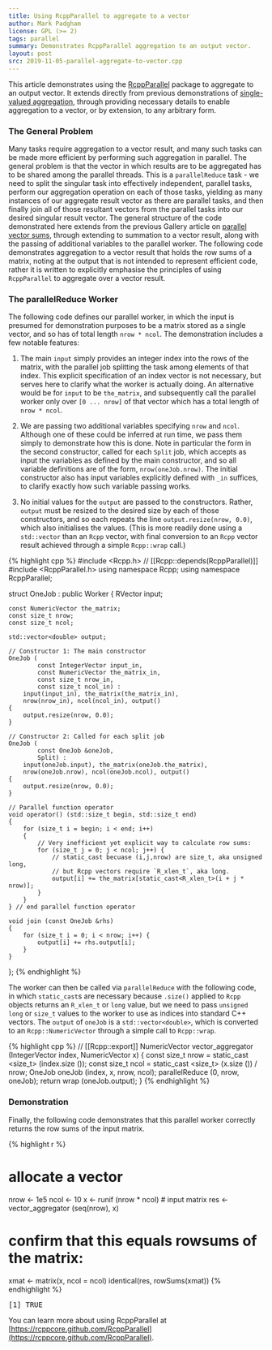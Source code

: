 ```yaml
---
title: Using RcppParallel to aggregate to a vector
author: Mark Padgham
license: GPL (>= 2)
tags: parallel 
summary: Demonstrates RcppParallel aggregation to an output vector.
layout: post
src: 2019-11-05-parallel-aggregate-to-vector.cpp
---
```

This article demonstrates using the
[RcppParallel](https://rcppcore.github.com/RcppParallel/) package to aggregate
to an output vector. It extends directly from previous demonstrations of
[single-valued
aggregation](https://gallery.rcpp.org/articles/parallel-vector-sum), through
providing necessary details to enable aggregation to a vector, or by
extension, to any arbitrary form.


### The General Problem

Many tasks require aggregation to a vector result, and many such tasks can be
made more efficient by performing such aggregation in parallel. The general
problem is that the vector in which results are to be aggregated has to be
shared among the parallel threads. This is a `parallelReduce` task - we need
to split the singular task into effectively independent, parallel tasks,
perform our aggregation operation on each of those tasks, yielding as many
instances of our aggregate result vector as there are parallel tasks, and
then finally join all of those resultant vectors from the parallel tasks into
our desired singular result vector. The general structure of the code
demonstrated here extends from the previous Gallery article on [parallel
vector sums](https://gallery.rcpp.org/articles/parallel-vector-sum), through
extending to summation to a vector result, along with the passing of
additional variables to the parallel worker. The following code demonstrates
aggregation to a vector result that holds the row sums of a matrix, noting at
the output that is not intended to represent efficient code, rather it is
written to explicitly emphasise the principles of using `RcppParallel` to
aggregate over a vector result.

### The parallelReduce Worker

The following code defines our parallel worker, in which the input is
presumed for demonstration purposes to be a matrix stored as a single vector,
and so has of total length `nrow * ncol`.  The demonstration includes a few
notable features:

1. The main `input` simply provides an integer index into the rows of the
matrix, with the parallel job splitting the task among elements of that
index. This explicit specification of an index vector is not necessary, but
serves here to clarify what the worker is actually doing. An alternative
would be for `input` to be `the_matrix`, and subsequently call the parallel
worker only over `[0 ... nrow]` of that vector which has a total length of
`nrow * ncol`.

2. We are passing two additional variables specifying `nrow` and `ncol`.
Although one of these could be inferred at run time, we pass them simply to
demonstrate how this is done. Note in particular the form in the second
constructor, called for each `Split` job, which accepts as input the
variables as defined by the main constructor, and so all variable definitions
are of the form, `nrow(oneJob.nrow)`. The initial constructor also has input
variables explicitly defined with `_in` suffices, to clarify exactly how such
variable passing works.

3. No initial values for the `output` are passed to the constructors. Rather,
`output` must be resized to the desired size by each of those constructors,
and so each repeats the line `output.resize(nrow, 0.0)`, which also
initialises the values.  (This is more readily done using a `std::vector`
than an `Rcpp` vector, with final conversion to an `Rcpp` vector result
achieved through a simple `Rcpp::wrap` call.)


{% highlight cpp %}
#include <Rcpp.h>
// [[Rcpp::depends(RcppParallel)]]
#include <RcppParallel.h>
using namespace Rcpp;
using namespace RcppParallel;

struct OneJob : public Worker
{
    RVector<int> input;

    const NumericVector the_matrix;
    const size_t nrow;
    const size_t ncol;

    std::vector<double> output;

    // Constructor 1: The main constructor
    OneJob (
            const IntegerVector input_in,
            const NumericVector the_matrix_in,
            const size_t nrow_in,
            const size_t ncol_in) :
        input(input_in), the_matrix(the_matrix_in),
        nrow(nrow_in), ncol(ncol_in), output()
    {
        output.resize(nrow, 0.0);
    }

    // Constructor 2: Called for each split job
    OneJob (
            const OneJob &oneJob,
            Split) :
        input(oneJob.input), the_matrix(oneJob.the_matrix),
        nrow(oneJob.nrow), ncol(oneJob.ncol), output()
    {
        output.resize(nrow, 0.0);
    }

    // Parallel function operator
    void operator() (std::size_t begin, std::size_t end)
    {
        for (size_t i = begin; i < end; i++)
        {
            // Very inefficient yet explicit way to calculate row sums:
            for (size_t j = 0; j < ncol; j++) {
                // static_cast becuase (i,j,nrow) are size_t, aka unsigned long,
                // but Rcpp vectors require `R_xlen_t`, aka long.
                output[i] += the_matrix[static_cast<R_xlen_t>(i + j * nrow)];
            }
        }
    } // end parallel function operator

    void join (const OneJob &rhs)
    {
        for (size_t i = 0; i < nrow; i++) {
            output[i] += rhs.output[i];
        }
    }
};
{% endhighlight %}

The worker can then be called via `parallelReduce` with the following code,
in which `static_cast`s are necessary because `.size()` applied to `Rcpp`
objects returns an `R_xlen_t` or `long` value, but we need to pass `unsigned
long` or `size_t` values to the worker to use as indices into standard C++
vectors. The `output` of `oneJob` is a `std::vector<double>`, which is
converted to an `Rcpp::NumericVector` through a simple call to `Rcpp::wrap`.

{% highlight cpp %}
// [[Rcpp::export]]
NumericVector vector_aggregator (IntegerVector index, NumericVector x)
{
    const size_t nrow = static_cast <size_t> (index.size ());
    const size_t ncol = static_cast <size_t> (x.size ()) / nrow;
    OneJob oneJob (index, x, nrow, ncol);
    parallelReduce (0, nrow, oneJob);
    return wrap (oneJob.output);
}
{% endhighlight %}

### Demonstration

Finally, the following code demonstrates that this parallel worker correctly
returns the row sums of the input matrix.

{% highlight r %}
# allocate a vector
nrow <- 1e5
ncol <- 10
x <- runif (nrow * ncol) # input matrix
res <- vector_aggregator (seq(nrow), x)

# confirm that this equals rowsums of the matrix:
xmat <- matrix(x, ncol = ncol)
identical(res, rowSums(xmat))
{% endhighlight %}



<pre class="output">
[1] TRUE
</pre>

You can learn more about using RcppParallel at
[https://rcppcore.github.com/RcppParallel](https://rcppcore.github.com/RcppParallel).

